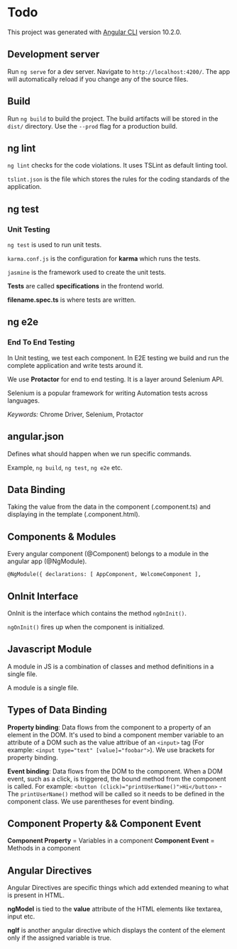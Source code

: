 # Todo

This project was generated with [Angular CLI](https://github.com/angular/angular-cli) version 10.2.0.

## Development server

Run `ng serve` for a dev server. Navigate to `http://localhost:4200/`. The app will automatically reload if you change any of the source files.

## Build

Run `ng build` to build the project. The build artifacts will be stored in the `dist/` directory. Use the `--prod` flag for a production build.

## ng lint

`ng lint` checks for the code violations. It uses TSLint as default linting tool.

`tslint.json` is the file which stores the rules for the coding standards of the application.

## ng test
### Unit Testing

`ng test` is used to run unit tests.

`karma.conf.js` is the configuration for **karma** which runs the tests.

`jasmine` is the framework used to create the unit tests.

**Tests** are called **specifications** in the frontend world.

**filename.spec.ts** is where tests are written.

## ng e2e
### End To End Testing

In Unit testing, we test each component. In E2E testing we build and run the complete application and write tests around it.

We use **Protactor** for end to end testing. It is a layer around Selenium API. 

Selenium is a popular framework for writing Automation tests across languages.

_Keywords:_ Chrome Driver, Selenium, Protactor

## angular.json

Defines what should happen when we run specific commands.

Example, `ng build`, `ng test`, `ng e2e` etc.

## Data Binding

Taking the value from the data in the component (.component.ts) and displaying in the template (.component.html).

## Components & Modules

Every angular component (@Component) belongs to a module in the angular app (@NgModule).

`@NgModule({
  declarations: [
    AppComponent,
    WelcomeComponent
  ],`

## OnInit Interface

OnInit is the interface which contains the method `ngOnInit()`.

`ngOnInit()` fires up when the component is initialized.

## Javascript Module

A module in JS is a combination of classes and method definitions in a single file.

A module is a single file.

## Types of Data Binding

**Property binding**: Data flows from the component to a property of an element in the DOM. It's used to bind a component member variable to an attribute of a DOM such as the value attribue of an `<input>` tag (For example: `<input type="text" [value]="foobar">`). We use brackets for property binding.

**Event binding**: Data flows from the DOM to the component. When a DOM event, such as a click, is triggered, the bound method from the component is called. For example: `<button (click)="printUserName()">Hi</button>` - The `printUserName()` method will be called so it needs to be defined in the component class. We use parentheses for event binding.

## Component Property && Component Event

**Component Property** = Variables in a component
**Component Event** = Methods in a component

## Angular Directives

Angular Directives are specific things which add extended meaning to what is present in HTML. 

**ngModel** is tied to the **value** attribute of the HTML elements like textarea, input etc.

**ngIf** is another angular directive which displays the content of the element only if the assigned variable is true.

